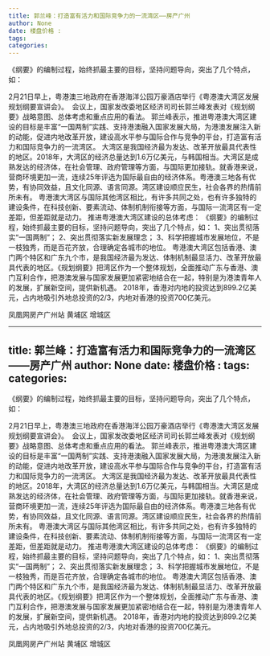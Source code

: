 ```yaml
---
title: 郭兰峰：打造富有活力和国际竞争力的一流湾区——房产广州
author: None
date: 楼盘价格 : 
tags: 
categories: 
---
```

《纲要》的编制过程，始终抓最主要的目标，坚持问题导向，突出了几个特点，如：
<!-- more -->
2月21日早上，粤港澳三地政府在香港海洋公园万豪酒店举行《粤港澳大湾区发展规划纲要宣讲会》。 
会议上，国家发改委地区经济司司长郭兰峰发表对《规划纲要》战略意图、总体考虑和重点应用的看法。
郭兰峰表示，推进粤港澳大湾区建设的目标是丰富“一国两制”实践、支持港澳融入国家发展大局，为港澳发展注入新的动能，促进内地改革开放，建设高水平参与国际合作与竞争的平台，打造富有活力和国际竞争力的一流湾区。
大湾区是我国经济最为发达、改革开放最具代表性的地区。2018年，大湾区的经济总量达到1.6万亿美元，与韩国相当。大湾区是成熟发达的经济体，在社会管理、政府管理等方面，与国际更加接轨。就香港来说，营商环境更加一流，连续25年评选为国际最自由的经济体系。粤港澳三地各有优势，有协同效益，且文化同源、语言同源。湾区建设顺应民生，社会各界的热情前所未有。
粤港澳大湾区与国际其他湾区相比，有许多共同之处，也有许多独特的建设条件，在科技创新、要素流动、体制机制衔接等方面，与国际一流湾区有一定差距，但差距就是动力。
推进粤港澳大湾区建设的总体考虑：
《纲要》的编制过程，始终抓最主要的目标，坚持问题导向，突出了几个特点，如：
1、突出贯彻落实“一国两制”；
2、突出贯彻落实新发展理念；
3、科学把握城市发展地位，不是一枝独秀，而是百花齐放，合理确定各城市的地位。
粤港澳大湾区包括香港、澳门两个特区和广东九个市，是我国经济最为发达、体制机制最显活力、改革开放最具代表的地区。《规划纲要》把湾区作为一个整体规划，全面推动广东与香港、澳门互利合作，把港澳发展与国家发展更加紧密地结合在一起，特别是为港澳青年人的发展，扩展新空间，提供新机遇。
2018年，香港对内地的投资达到899.2亿美元，占内地吸引外地总投资的2/3，内地对香港的投资700亿美元。
                        
                        
                        
                        
                                        
                    
                    
                
                    
                    
                    
                
                    
                
凤凰网房产广州站
黄埔区
增城区
	                        
	                    
	                        
	                    
---
title: 郭兰峰：打造富有活力和国际竞争力的一流湾区——房产广州
author: None
date: 楼盘价格 : 
tags: 
categories: 
---
《纲要》的编制过程，始终抓最主要的目标，坚持问题导向，突出了几个特点，如：
<!-- more -->
2月21日早上，粤港澳三地政府在香港海洋公园万豪酒店举行《粤港澳大湾区发展规划纲要宣讲会》。 
会议上，国家发改委地区经济司司长郭兰峰发表对《规划纲要》战略意图、总体考虑和重点应用的看法。
郭兰峰表示，推进粤港澳大湾区建设的目标是丰富“一国两制”实践、支持港澳融入国家发展大局，为港澳发展注入新的动能，促进内地改革开放，建设高水平参与国际合作与竞争的平台，打造富有活力和国际竞争力的一流湾区。
大湾区是我国经济最为发达、改革开放最具代表性的地区。2018年，大湾区的经济总量达到1.6万亿美元，与韩国相当。大湾区是成熟发达的经济体，在社会管理、政府管理等方面，与国际更加接轨。就香港来说，营商环境更加一流，连续25年评选为国际最自由的经济体系。粤港澳三地各有优势，有协同效益，且文化同源、语言同源。湾区建设顺应民生，社会各界的热情前所未有。
粤港澳大湾区与国际其他湾区相比，有许多共同之处，也有许多独特的建设条件，在科技创新、要素流动、体制机制衔接等方面，与国际一流湾区有一定差距，但差距就是动力。
推进粤港澳大湾区建设的总体考虑：
《纲要》的编制过程，始终抓最主要的目标，坚持问题导向，突出了几个特点，如：
1、突出贯彻落实“一国两制”；
2、突出贯彻落实新发展理念；
3、科学把握城市发展地位，不是一枝独秀，而是百花齐放，合理确定各城市的地位。
粤港澳大湾区包括香港、澳门两个特区和广东九个市，是我国经济最为发达、体制机制最显活力、改革开放最具代表的地区。《规划纲要》把湾区作为一个整体规划，全面推动广东与香港、澳门互利合作，把港澳发展与国家发展更加紧密地结合在一起，特别是为港澳青年人的发展，扩展新空间，提供新机遇。
2018年，香港对内地的投资达到899.2亿美元，占内地吸引外地总投资的2/3，内地对香港的投资700亿美元。
                        
                        
                        
                        
                                        
                    
                    
                
                    
                    
                    
                
                    
                
凤凰网房产广州站
黄埔区
增城区
	                        
	                    
	                        
	                    
